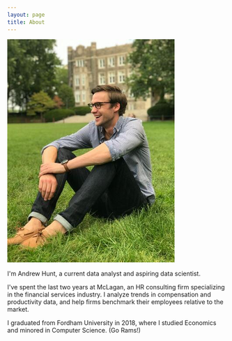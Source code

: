 ```yaml
---
layout: page
title: About
---
```


<img src="https://raw.githubusercontent.com/andrewrhunt/andrewrhunt.github.io/master/static/69496521_2600286370034266_8159697160930066432_o.jpg">

I'm Andrew Hunt, a current data analyst and aspiring data scientist.

I've spent the last two years at McLagan, an HR consulting firm specializing in the financial services industry.
I analyze trends in compensation and productivity data, and help firms benchmark their employees relative to the market.

I graduated from Fordham University in 2018, where I studied Economics and minored in Computer Science. (Go Rams!)
